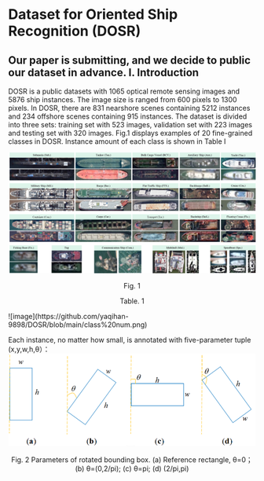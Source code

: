 Dataset for Oriented Ship Recognition (DOSR)
==
Our paper is submitting, and we decide to public our dataset in advance.
I. Introduction
--
DOSR is a public datasets with 1065 optical remote sensing images and 5876 ship instances. The image size is ranged from 600 pixels to 1300 pixels. 
In DOSR, there are 831 nearshore scenes containing 5212 instances and 234 offshore scenes containing 915 instances. 
The dataset is divided into three sets: training set with 523 images, validation set with 223 images and testing set with 320 images. 
Fig.1 displays examples of 20 fine-grained classes in DOSR. Instance amount of each class is shown in Table I

![image](https://github.com/yaqihan-9898/DOSR/blob/main/20class.png)
<p align="center">Fig. 1</p>

<p align="center">Table. 1</p>
![image](https://github.com/yaqihan-9898/DOSR/blob/main/class%20num.png)

Each instance, no matter how small, is annotated with five-parameter tuple (x,y,w,h,θ）：
![image](https://github.com/yaqihan-9898/DOSR/blob/main/annotation.png)
<p align="center">Fig. 2 Parameters of rotated bounding box. (a) Reference rectangle, θ=0；(b) θ=(0,2/pi); (c) θ=pi; (d) (2/pi,pi)</p>


